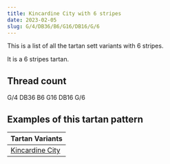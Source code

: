 ```yaml
---
title: Kincardine City with 6 stripes
date: 2023-02-05
slug: G/4/DB36/B6/G16/DB16/G/6
---
```

This is a list of all the tartan sett variants with 6 stripes.

It is a 6 stripes tartan.


## Thread count
G/4 DB36 B6 G16 DB16 G/6

## Examples of this tartan pattern

| Tartan Variants |
|---------------|
| [Kincardine City](/variants/g/4/db36/b6/g16/db16/g/6-b5480b0-db000030-g008000)||
